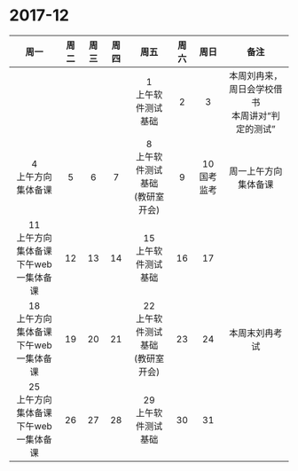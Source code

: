 # 2017-12

|周一|周二|周三|周四|周五|周六|周日|备注|
|:---:|:---:|:---:|:---:|:---:|:---:|:---:|:---:|
|||||1<br>上午软件测试基础|2|3|本周刘冉来，周日会学校借书<br>本周讲对“判定的测试”|
|4<br>上午方向集体备课|5|6|7|8<br>上午软件测试基础<br>(教研室开会)|9|10<br>国考监考|周一上午方向集体备课|
|11<br>上午方向集体备课<br>下午web一集体备课|12|13|14|15<br>上午软件测试基础|16|17||
|18<br>上午方向集体备课<br>下午web一集体备课|19|20|21|22<br>上午软件测试基础<br>(教研室开会)|23|24|本周末刘冉考试|
|25<br>上午方向集体备课<br>下午web一集体备课|26|27|28|29<br>上午软件测试基础|30|31||